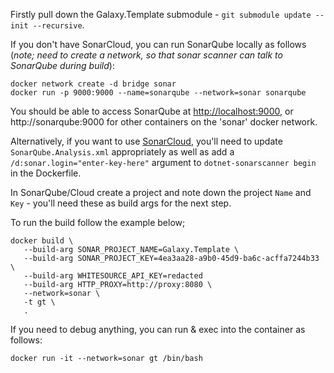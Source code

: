 Firstly pull down the Galaxy.Template submodule - `git submodule update --init --recursive`.

If you don't have SonarCloud, you can run SonarQube locally as follows (*note; need to create a network, so that sonar scanner can talk to SonarQube during build*):
```
docker network create -d bridge sonar
docker run -p 9000:9000 --name=sonarqube --network=sonar sonarqube
```

You should be able to access SonarQube at [http://localhost:9000](http://localhost:9000), or http://sonarqube:9000 for other containers on the 'sonar' docker network.

Alternatively, if you want to use [SonarCloud](http://sonarcloud.io), you'll need to update `SonarQube.Analysis.xml` appropriately as well as add a `/d:sonar.login="enter-key-here"` argument to `dotnet-sonarscanner begin` in the Dockerfile.

In SonarQube/Cloud create a project and note down the project `Name` and `Key` - you'll need these as build args for the next step.

To run the build follow the example below;
```
docker build \
   --build-arg SONAR_PROJECT_NAME=Galaxy.Template \
   --build-arg SONAR_PROJECT_KEY=4ea3aa28-a9b0-45d9-ba6c-acffa7244b33 \
   --build-arg WHITESOURCE_API_KEY=redacted
   --build-arg HTTP_PROXY=http://proxy:8080 \
   --network=sonar \
   -t gt \
   .
```

If you need to debug anything, you can run & exec into the container as follows:
```
docker run -it --network=sonar gt /bin/bash
```
